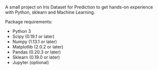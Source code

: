 A small project on Iris Dataset for Prediction to get hands-on experience with Python, sklearn and Machine Learning.

Package requirements:
- Python 3
- Scipy (0.19.1 or later)
- Numpy (1.13.1 or later)
- Matplotlib (2.0.2 or later)
- Pandas (0.20.3 or later)
- Sklearn (0.19.0 or later)
- Jupyter (optional)

